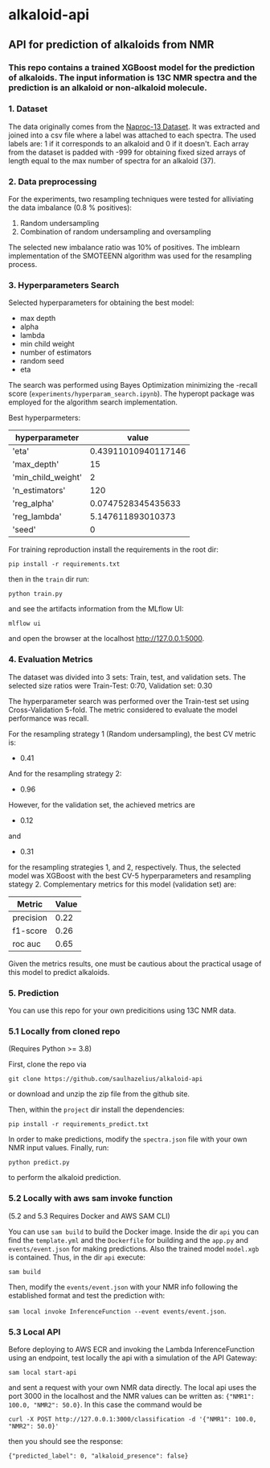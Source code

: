 # alkaloid-api
## API for prediction of alkaloids from NMR

### This repo contains a trained XGBoost model for the prediction of alkaloids. The input information is 13C NMR spectra and the prediction is an alkaloid or non-alkaloid molecule.



### 1. Dataset
The data originally comes from the [Naproc-13 Dataset](https://pubs.acs.org/doi/10.1021/acs.jcim.0c00293). It was extracted and joined into a csv file where a label was attached to each spectra. The used labels are: 1 if it corresponds to an alkaloid and 0 if it doesn't. Each array from the dataset is padded with -999 for obtaining fixed sized arrays of length equal to the max number of spectra for an alkaloid (37). 

### 2. Data preprocessing

For the experiments, two resampling techniques were tested for alliviating the data imbalance (0.8 % positives):

1. Random undersampling
2. Combination of random undersampling and oversampling 

The selected new imbalance ratio was 10% of positives. The imblearn implementation of the SMOTEENN algorithm was used for the resampling process.

### 3. Hyperparameters Search

Selected hyperparameters for obtaining the best model:

  * max depth
  * alpha
  * lambda
  * min child weight
  * number of estimators
  * random seed
  * eta

The search was performed using Bayes Optimization minimizing the -recall score (`experiments/hyperparam_search.ipynb`). The hyperopt package was employed for the algorithm search implementation. 

Best hyperparmeters:

|hyperparameter|value|
|--------------|-----|
|'eta'|0.43911010940117146|
|'max_depth'|15|
|'min_child_weight'|2|
|'n_estimators'|120|
|'reg_alpha'|0.0747528345435633|
|'reg_lambda'| 5.147611893010373|
|'seed'| 0 |

For training reproduction install the requirements in the root dir:

`pip install -r requirements.txt`

then in the `train` dir run: 

`python train.py`

and see the artifacts information from the MLflow UI:

`mlflow ui` 

and open the browser at the localhost http://127.0.0.1:5000.

### 4. Evaluation Metrics

The dataset was divided into 3 sets: Train, test, and validation sets. The selected size ratios were Train-Test: 0:70, Validation set: 0.30 

The hyperparameter search was performed over the Train-test set using Cross-Validation 5-fold. The metric considered to evaluate the model performance was recall.

For the resampling strategy 1 (Random undersampling), the best CV metric is:

* 0.41

And for the resampling strategy 2:

* 0.96 

However, for the validation set, the achieved metrics are

* 0.12

and

* 0.31

for the resampling strategies 1, and 2, respectively. Thus, the selected model was XGBoost with the best CV-5 hyperparameters and resampling stategy 2. Complementary metrics for this model (validation set) are:

|Metric|Value|
|------|-----|
|precision|0.22|
|f1-score|0.26|
|roc auc|0.65|

Given the metrics results, one must be cautious about the practical usage of this model to predict alkaloids.

### 5. Prediction

You can use this repo for your own predicitions using 13C NMR data. 

### 5.1 Locally from cloned repo
(Requires Python >= 3.8)

First, clone the repo via

`git clone https://github.com/saulhazelius/alkaloid-api`

or download and unzip the zip file from the github site.

Then, within the `project` dir install the dependencies:

`pip install -r requirements_predict.txt`

In order to make predictions, modify the `spectra.json` file with your own NMR input values.
Finally, run:

`python predict.py`

to perform the alkaloid prediction.

### 5.2 Locally with aws sam invoke function
(5.2 and 5.3 Requires Docker and AWS SAM CLI)

You can use `sam build` to build the Docker image. Inside the dir `api` you can find the `template.yml` and the `Dockerfile` for building and the `app.py` and `events/event.json` for making predictions. Also the trained model `model.xgb` is contained. Thus, in the dir `api` execute:

`sam build` 

Then, modify the `events/event.json` with your NMR info following the established format and test the prediction with:

`sam local invoke InferenceFunction --event events/event.json`.

### 5.3 Local API

Before deploying to AWS ECR and invoking the Lambda InferenceFunction using an endpoint, test locally the api with a simulation of the API Gateway:

`sam local start-api`

and sent a request with your own NMR data directly. The local api uses the port 3000 in the localhost and the NMR values can be written as: `{"NMR1": 100.0, "NMR2": 50.0}`. In this case the command would be   

`curl -X POST http://127.0.0.1:3000/classification -d '{"NMR1": 100.0, "NMR2": 50.0}'`

then you should see the response:

`{"predicted_label": 0, "alkaloid_presence": false}`
